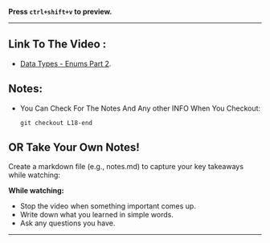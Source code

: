 **Press `ctrl+shift+v` to preview.**

---

## Link To The Video :

- [Data Types - Enums Part 2](https://www.youtube.com/watch?v=gMNoF-BVWpA&list=PLDoPjvoNmBAy532K9M_fjiAmrJ0gkCyLJ&index=18).

## Notes:

- You Can Check For The Notes And Any other INFO When You Checkout:

  ```git
  git checkout L18-end
  ```

## OR Take Your Own Notes!

Create a markdown file (e.g., notes.md) to capture your key takeaways while watching:

**While watching:**

- Stop the video when something important comes up.
- Write down what you learned in simple words.
- Ask any questions you have.

---